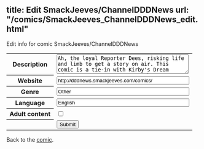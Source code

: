 title: Edit SmackJeeves/ChannelDDDNews
url: "/comics/SmackJeeves_ChannelDDDNews_edit.html"
---
Edit info for comic SmackJeeves/ChannelDDDNews

<form name="comic" action="http://gaepostmail.appspot.com/comic/" method="post">
<table class="comicinfo">
<tr>
<th>Description</th><td><textarea name="description" cols="40" rows="3">Ah, the loyal Reporter Dees, risking life and limb to get a story on air. This comic is a tie-in with Kirby's Dream Adventure, so expect to see the same characters bouncing back and forth! [[Updates Monday through Friday]]</textarea></td>
</tr>
<tr>
<th>Website</th><td><input type="text" name="url" value="http://dddnews.smackjeeves.com/comics/" size="40"/></td>
</tr>
<tr>
<th>Genre</th><td><input type="text" name="genre" value="Other" size="40"/></td>
</tr>
<tr>
<th>Language</th><td><input type="text" name="language" value="English" size="40"/></td>
</tr>
<tr>
<th>Adult content</th><td><input type="checkbox" name="adult" value="adult" /></td>
</tr>
<tr>
<th></th><td>
<input type="hidden" name="comic" value="SmackJeeves_ChannelDDDNews" />
<input type="submit" name="submit" value="Submit" />
</td>
</tr>
</table>
</form>

Back to the [comic](SmackJeeves_ChannelDDDNews.html).
